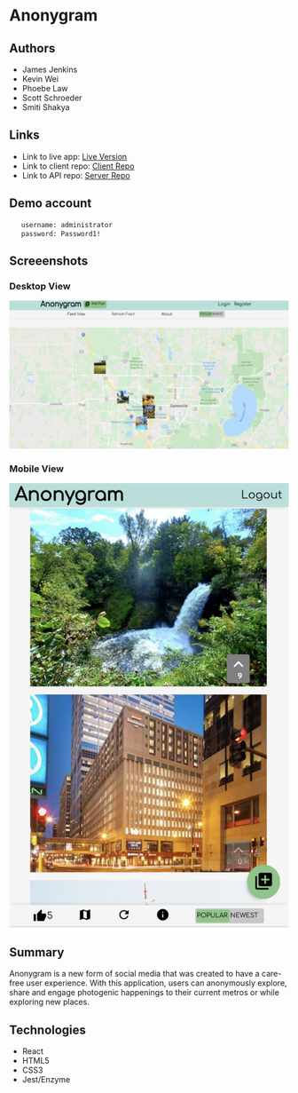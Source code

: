# Anonygram

## Authors 
- James Jenkins
- Kevin Wei
- Phoebe Law
- Scott Schroeder
- Smiti Shakya

## Links

- Link to live app: [Live Version](https://anonygram.jamesjenkinsjr.now.sh) 
- Link to client repo: [Client Repo](https://github.com/jamesjenkinsjr/anonygram-client)
- Link to API repo: [Server Repo](https://github.com/jamesjenkinsjr/anonygram-server)

## Demo account
      
       username: administrator
       password: Password1!

## Screeenshots 

### Desktop View 
![](desktop-version.png)

### Mobile View
![](mobile-version.png)


## Summary 

Anonygram is a new form of social media that was created to have a care-free user experience. With this application,
users can anonymously explore, share and engage photogenic happenings to their current metros or while exploring new places.

## Technologies
- React
- HTML5
- CSS3
- Jest/Enzyme
